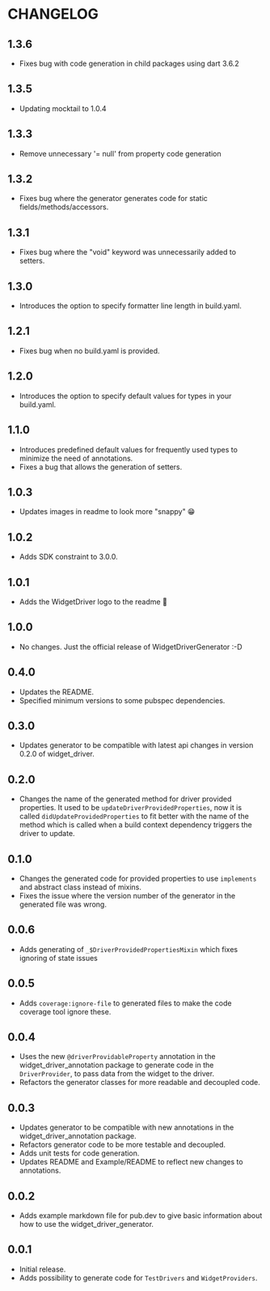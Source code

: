 # CHANGELOG

## 1.3.6

- Fixes bug with code generation in child packages using dart 3.6.2

## 1.3.5

- Updating mocktail to 1.0.4

## 1.3.3

- Remove unnecessary '= null' from property code generation

## 1.3.2

- Fixes bug where the generator generates code for static fields/methods/accessors.

## 1.3.1

- Fixes bug where the "void" keyword was unnecessarily added to setters.

## 1.3.0

- Introduces the option to specify formatter line length in build.yaml.

## 1.2.1

- Fixes bug when no build.yaml is provided.

## 1.2.0

- Introduces the option to specify default values for types in your build.yaml.

## 1.1.0

- Introduces predefined default values for frequently used types to minimize the need of annotations.
- Fixes a bug that allows the generation of setters.

## 1.0.3

- Updates images in readme to look more "snappy" 😁

## 1.0.2

- Adds SDK constraint to 3.0.0.

## 1.0.1

- Adds the WidgetDriver logo to the readme 🥳

## 1.0.0

- No changes. Just the official release of WidgetDriverGenerator :-D

## 0.4.0

- Updates the README.
- Specified minimum versions to some pubspec dependencies.

## 0.3.0

- Updates generator to be compatible with latest api changes in version 0.2.0 of widget_driver.

## 0.2.0

- Changes the name of the generated method for driver provided properties. It used to be `updateDriverProvidedProperties`, now it is called `didUpdateProvidedProperties` to fit better with the name of the method which is called when a build context dependency triggers the driver to update.

## 0.1.0

- Changes the generated code for provided properties to use `implements` and abstract class instead of mixins.
- Fixes the issue where the version number of the generator in the generated file was wrong.

## 0.0.6

- Adds generating of `_$DriverProvidedPropertiesMixin` which fixes ignoring of state issues

## 0.0.5

- Adds `coverage:ignore-file` to generated files to make the code coverage tool ignore these.

## 0.0.4

- Uses the new `@driverProvidableProperty` annotation in the widget_driver_annotation package to generate code in the `DriverProvider`, to pass data from the widget to the driver.
- Refactors the generator classes for more readable and decoupled code.

## 0.0.3

- Updates generator to be compatible with new annotations in the widget_driver_annotation package.
- Refactors generator code to be more testable and decoupled.
- Adds unit tests for code generation.
- Updates README and Example/README to reflect new changes to annotations.

## 0.0.2

- Adds example markdown file for pub.dev to give basic information about how to use the widget_driver_generator.

## 0.0.1

- Initial release.
- Adds possibility to generate code for `TestDrivers` and `WidgetProviders`.
